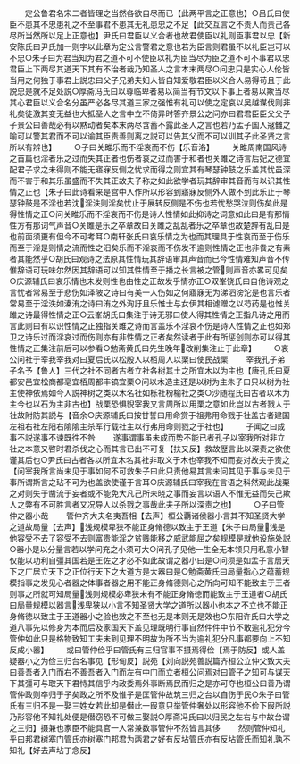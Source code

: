 <!-- { "loadSidebar": true } -->
　　定公鲁君名宋二者皆理之当然各欲自尽而已【此两平言之正意也】○吕氏曰使臣不患其不忠患礼之不至事君不患其无礼患忠之不足【此交互言之不责人而责己各尽所当然所以足上正意也】尹氏曰君臣以义合者也故君使臣以礼则臣事君以忠【新安陈氏曰尹氏加一则字以此章为定公言警君之意也若为臣言则君虽不以礼臣岂可以不忠○朱子曰为君当知为君之道不可不使臣以礼为臣当尽为臣之道不可不事君以忠君臣上下两尽其道天下其有不治者哉乃知圣人之言本末两尽○问忠只是实心人伦皆当用之何独于事君上説忠曰父子兄弟夫妇人皆自知爱敬君臣以义合人易得苟且于此説忠是就不足处説○厚斋冯氏曰以尊临卑者易以简当有节文以下事上者易以欺当尽其心君臣以义合名分虽严必各尽其道三家之强惟有礼可以使之定哀以吴越谋伐则非礼矣徒激其变无益也大抵圣人之言中立不倚异时答齐景公之问亦曰君君臣臣父父子子景公曰善哉必有以黙动者矣本末两尽含蓄不露此圣人之言也若乃孟子国人冦雠之喻可以警其君而不可以谕其臣责善则离之説可以告其父而不可以训其子此圣贤之言所以有辨也】
　　○子曰关雎乐而不淫哀而不伤【乐音洛】
　　关雎周南国风诗之首篇也淫者乐之过而失其正者也伤者哀之过而害于和者也关雎之诗言后妃之德宜配君子求之未得则不能无寤寐反侧之忧求而得之则宜其有琴瑟钟鼓之乐盖其忧虽深而不害于和其乐虽盛而不失其正故夫子称之如此欲学者玩其辞审其音而有以识其性情之正也【朱子曰此诗看来是宫中人作所以形容到寤寐反侧外人做不到此乐止于琴瑟钟鼓是不淫也若沈淫泆则淫矣忧止于展转反侧是不伤也若忧愁哭泣则伤矣此是得性情之正○问关睢乐而不淫哀而不伤是诗人性情如此抑诗之词意如此曰是有那情性方有那词气声音○关雎是乐之卒章故曰关雎之乱乱者乐之卒章也故楚辞有乱曰是也前靣须更有但今不可考耳○南轩张氏曰哀乐情之为也而其理具于性哀而至于伤乐而至于淫是则情之流而性之汨矣乐而不淫哀而不伤发不逾则性情之正也非飬之有素者其能然乎○胡氏曰观诗之法原其性情玩其辞语审其声音而已今性情难知声音不传惟辞语可玩味尔然因其辞语可以知其性情至于播之长言被之管则声音亦畧可见矣○庆源辅氏曰哀乐情也未发则性也由性之正故发乎情亦正○双峯饶氏曰自他诗观之言忧者常易至于悲伤如泽陂之诗曰有美一人伤如之何寤寐无为涕泗滂沱是也言乐者常易至于淫泆如溱洧之诗曰洧之外洵訏且乐惟士与女伊其相谑赠之以芍药是也惟关雎之诗最得性情之正○云峯胡氏曰集注于诗无邪曰使人得其性情之正指凡诗之用而言此则曰有以识性情之正独指关雎之诗而言盖乐不淫哀不伤是诗人性情之正也如郑卫之诗乐过而淫哀过而伤则亦有非性情之正者矣然读者于此有所惩创则亦可以得其性情之正集注前后可以参看○勉斋黄氏曰先生晚年改削集注止于此章】
　　○哀公问社于宰我宰我对曰夏后氏以松殷人以栢周人以栗曰使民战栗
　　宰我孔子弟子名予【鲁人】三代之社不同者古者立社各树其土之所宜木以为主也【唐孔氏曰夏都安邑宜松商都亳宜栢周都丰镐宜栗○问以木造主还是以树为主朱子曰只以树为社主使神依焉如今人説神树之类以木名社如栎社枌榆社之类○沙随程氏曰古者以木为主今也以石为主非古也】战栗恐惧貎宰我又言周所以用栗之意如此岂以古者戮人于社故附防其説与【音余○庆源辅氏曰按甘誓曰用命赏于祖弗用命戮于社盖古者建国左祖右社左阳右隂隂主杀军行载社主以行弗用命则戮之于社也】
　　子闻之曰成事不説遂事不谏既徃不咎
　　遂事谓事虽未成而势不能已者孔子以宰我所对非立社之本意又啓时君杀伐之心而其言已出不可复【扶又反】救故歴言此以深责之欲使谨其后也○尹氏曰古者各以所宜木名其社非取义于木也宰我不知而妄对故夫子责之【问宰我所言尚未见于事如何不可救朱子曰此只责他易其言未问其见于事与未见于事所谓斯言之玷不可为也盖欲使谨于言耳○庆源辅氏曰宰我在言语之科然观此战栗之对则失于凿流于妄者或不能免大凡己所未晓之事而妄言以语人不惟无益而失己欺人之弊有不可胜言者又况导人以杀戮之事哉此夫子所以深责之也】
　　○子曰管仲之器小哉
　　管仲齐大夫名夷吾相【去声】桓公覇诸侯器小言其不知圣贤大学之道故局量【去声】浅规模卑狭不能正身脩德以致主于王道【朱子曰局量浅是他容受不去了容受不去则富贵能淫之贫贱能移之威武能屈之矣规模是就他设施处説○器小是以分量言若以学问充之小须可大○问孔子见他一生全无本领只用私意小智仅能以功利自彊其国若是王佐之才必不如此故谓之器小曰是○问须是如孟子言居天下之广居立天下之正位行天下之大道方是大器曰是○勉斋黄氏曰局量指心之蕴蓄规模指事之发见心者器之体事者器之用不能正身脩德则心之所向可知不能致主于王者则事之所就可知局量浅则规模必卑狭未有不能正身脩徳而能致主于王道者○胡氏曰局量规模以器言浅卑狭以小言不知圣贤大学之道所以器小也本之不立也不能正身脩徳以致主于王道器小之验也效之不至也无是本则无是效也○东阳许氏曰大学之道八事先以修身为本而后及家国天下盖见理既明行事自然件件中节不敢逾礼犯分今管仲如此只是格物致知工夫未到见理不明故为所不当为逾礼犯分凡事都要向上不知反成小器】
　　或曰管仲俭乎曰管氏有三归官事不摄焉得俭【焉于防反】或人盖疑器小之为俭三归台名事见【形甸反】説苑【刘向説苑善説篇齐桓公立仲父致大夫曰善吾者入门而右不善吾者入门而左有中门而立者桓公问焉对曰管子之知可与谋天下其彊可与取天下君恃其信乎内政委焉外事断焉民而归之是亦可夺也桓公曰善乃谓管仲政则卒归于子矣政之所不及惟子是匡管仲故筑三归之台以自伤于民○朱子曰管氏有三归不是一娶三姓女若此却是僣此一叚意只举管仲奢处以形容他不俭下叚所説乃形容他不知礼处便是僣窃恐不可做三娶説○厚斋冯氏曰以归民之左右与中故台谓之三归】摄兼也家臣不能具官一人常兼数事管仲不然皆言其侈
　　然则管仲知礼乎曰邦君树塞门管氏亦树塞门邦君为两君之好有反坫管氏亦有反坫管氏而知礼孰不知礼【好去声坫丁念反】
